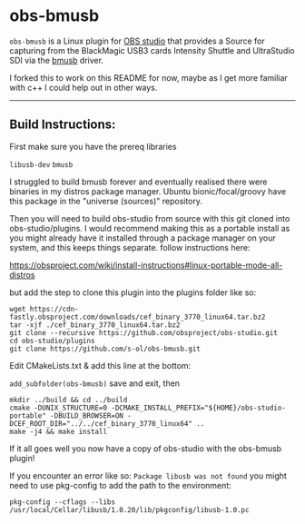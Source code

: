 obs-bmusb
=========
`obs-bmusb` is a Linux plugin for [OBS studio][obs] that provides a Source for capturing from the BlackMagic USB3 cards
Intensity Shuttle and UltraStudio SDI via the [bmusb][bmusb] driver.


[obs]: https://obsproject.com/
[bmusb]: https://git.sesse.net/?p=bmusb;a=summary

I forked this to work on this README for now, maybe as I get more familiar with c++ I could help out in other ways.

---
Build Instructions:
---

First make sure you have the prereq libraries

`libusb-dev`
`bmusb`

I struggled to build bmusb forever and eventually realised there were binaries in my distros package manager. Ubuntu bionic/focal/groovy have this package in the "universe (sources)" repository.

Then you will need to build obs-studio from source with this git cloned into obs-studio/plugins.
I would recommend making this as a portable install as you might already have it installed through a package manager on your system, and this keeps things separate. follow instructions here: 

https://obsproject.com/wiki/install-instructions#linux-portable-mode-all-distros

but add the step to clone this plugin into the plugins folder like so:
```
wget https://cdn-fastly.obsproject.com/downloads/cef_binary_3770_linux64.tar.bz2
tar -xjf ./cef_binary_3770_linux64.tar.bz2
git clone --recursive https://github.com/obsproject/obs-studio.git
cd obs-studio/plugins
git clone https://github.com/s-ol/obs-bmusb.git
```
Edit CMakeLists.txt & add this line at the bottom:

`add_subfolder(obs-bmusb)` save and exit, then

```
mkdir ../build && cd ../build
cmake -DUNIX_STRUCTURE=0 -DCMAKE_INSTALL_PREFIX="${HOME}/obs-studio-portable" -DBUILD_BROWSER=ON -DCEF_ROOT_DIR="../../cef_binary_3770_linux64" ..
make -j4 && make install
```
If it all goes well you now have a copy of obs-studio with the obs-bmusb plugin!


If you encounter an error like so:
`Package libusb was not found` you might need to use pkg-config to add the path to the environment:

`pkg-config --cflags --libs /usr/local/Cellar/libusb/1.0.20/lib/pkgconfig/libusb-1.0.pc`
